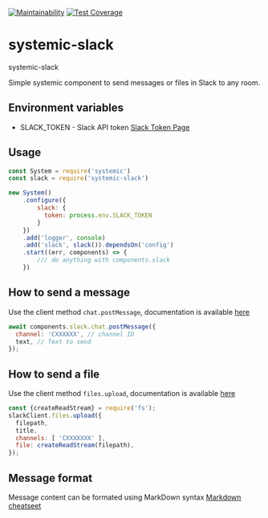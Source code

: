 [![Maintainability](https://api.codeclimate.com/v1/badges/0838d2212b7b743931cc/maintainability)](https://codeclimate.com/github/onebeyond/systemic-slack/maintainability)
[![Test Coverage](https://api.codeclimate.com/v1/badges/0838d2212b7b743931cc/test_coverage)](https://codeclimate.com/github/onebeyond/systemic-slack/test_coverage)

# systemic-slack
systemic-slack

Simple systemic component to send messages or files in Slack to any room.

## Environment variables
* SLACK_TOKEN - Slack API token [Slack Token Page](https://api.slack.com/tokens)  

## Usage
```js
const System = require('systemic')
const slack = require('systemic-slack')

new System()
    .configure({
        slack: {
          token: process.env.SLACK_TOKEN
        }
    })
    .add('logger', console)
    .add('slack', slack()).dependsOn('config')
    .start((err, components) => {
        /// do anything with components.slack
    })
```

## How to send a message

Use the client method `chat.postMessage`, documentation is available [here](https://api.slack.com/methods/chat.postMessage)
```js
await components.slack.chat.postMessage({
  channel: 'CXXXXXX', // channel ID
  text, // Text to send
});
```

## How to send a file

Use the client method `files.upload`, documentation is available [here](https://api.slack.com/methods/files.upload)
```js
const {createReadStream} = require('fs');
slackClient.files.upload({
  filepath,
  title,
  channels: [ 'CXXXXXXX' ],
  file: createReadStream(filepath),
});
```


## Message format
Message content can be formated using MarkDown syntax [Markdown cheatseet](https://www.markdownguide.org/cheat-sheet/)
